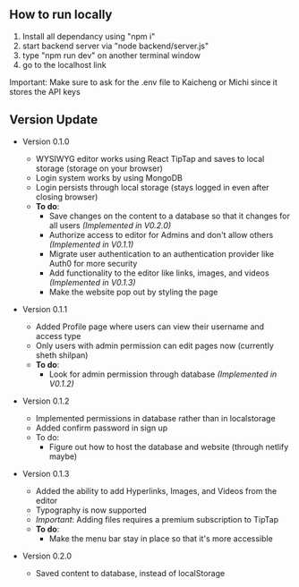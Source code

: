 ## How to run locally

1. Install all dependancy using "npm i"
2. start backend server via "node backend/server.js"
3. type "npm run dev" on another terminal window
4. go to the localhost link

Important: Make sure to ask for the .env file to Kaicheng or Michi since it stores the API keys

## Version Update

- Version 0.1.0

  - WYSIWYG editor works using React TipTap and saves to local storage (storage on your browser)
  - Login system works by using MongoDB
  - Login persists through local storage (stays logged in even after closing browser)
  - **To do**:
    - Save changes on the content to a database so that it changes for all users _(Implemented in V0.2.0)_
    - Authorize access to editor for Admins and don't allow others _(Implemented in V0.1.1)_
    - Migrate user authentication to an authentication provider like Auth0 for more security
    - Add functionality to the editor like links, images, and videos _(Implemented in V0.1.3)_
    - Make the website pop out by styling the page

- Version 0.1.1

  - Added Profile page where users can view their username and access type
  - Only users with admin permission can edit pages now (currently sheth shilpan)
  - **To do**:
    - Look for admin permission through database _(Implemented in V0.1.2)_

- Version 0.1.2

  - Implemented permissions in database rather than in localstorage
  - Added confirm password in sign up
  - To do:
    - Figure out how to host the database and website (through netlify maybe)

- Version 0.1.3

  - Added the ability to add Hyperlinks, Images, and Videos from the editor
  - Typography is now supported
  - _Important_: Adding files requires a premium subscription to TipTap
  - **To do**:
    - Make the menu bar stay in place so that it's more accessible

- Version 0.2.0
  - Saved content to database, instead of localStorage
